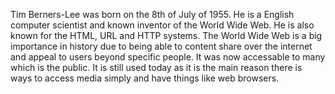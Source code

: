 Tim Berners-Lee was born on the 8th of July of 1955. He is a English computer scientist and known inventor of the World Wide Web. He is also known for the HTML, URL and HTTP systems. The World Wide Web is a big importance in history due to being able to content share over the internet and appeal to users beyond specific people. It was now accessable to many which is the public. It is still used today as it is the main reason there is ways to access media simply and have things like web browsers.